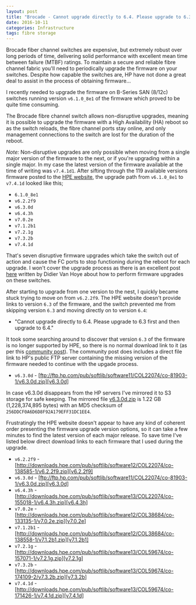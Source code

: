 ```yaml
---
layout: post
title: "Brocade - Cannot upgrade directly to 6.4. Please upgrade to 6.3 first and then upgrade to 6.4."
date: 2016-10-11
categories: Infrastructure
tags: fibre storage
---
```


Brocade fiber channel switches are expensive, but extremely robust over long periods of time, delivering solid performance with excellent mean time between failure (MTBF) ratings. To maintain a secure and reliable fibre channel fabric you'll need to periodically upgrade the firmware on your switches. Despite how capable the switches are, HP have not done a great deal to assist in the process of obtaining firmware...

I recently needed to upgrade the firmware on B-Series SAN (8/12c) switches running version `v6.1.0_8e1` of the firmware which proved to be quite time consuming.

<!--excerpt-->

The Brocade fibre channel switch allows non-disruptive upgrades, meaning it is possible to upgrade the firmware with a High Availability (HA) reboot so as the switch reloads, the fibre channel ports stay online, and only management connections to the switch are lost for the duration of the reboot.

*Note:* Non-disruptive upgrades are only possible when moving from a single major version of the firmware to the next, or if you're upgrading within a single major. In my case the latest version of the firmware available at the time of writing was `v7.4.1d1`. After sifting through the 119 available versions firmware posted to the [HPE website][hpe-firmware], the upgrade path from `v6.1.0_8e1` to `v7.4.1d` looked like this;

* `6.1.0_8e1`
* `v6.2.2f9`
* `v6.3.0d`
* `v6.4.3h`
* `v7.0.2e`
* `v7.1.2b1`
* `v7.2.1g`
* `v7.3.2b`
* `v7.4.1d`

That's seven disruptive firmware upgrades which take the switch out of action and cause the FC ports to stop functioning during the reboot for each upgrade. I won't cover the upgrade process as there is an excellent post [here][workinghardinit] written by Didier Van Hoye about how to perform firmware upgrades on these switches.

After starting to upgrade from one version to the nest, I quickly became stuck trying to move on from `v6.2.2f9`. The HPE website doesn't provide links to version `6.3` of the firmware, and the switch prevented me from skipping version `6.3` and moving directly on to version `6.4`:

* "Cannot upgrade directly to 6.4. Please upgrade to 6.3 first and then upgrade to 6.4."

It took some searching around to discover that version `6.3` of the firmware is no longer supported by HPE, so there is no normal download link to it (as per this [community post][hpe-community]). The community post does includes a direct file link to HP's public FTP server containing the missing version of the firmware needed to continue with the upgade process.

* `v6.3.0d` - [ftp://ftp.hp.com/pub/softlib/software11/COL22074/co-81903-1/v6.3.0d.zip][v6.3.0d]

In case v6.3.0d disappears from the HP servers I've mirrored it to S3 storage for safe keeping. The mirrored file [v6.3.0d.zip][s3-63-firmware] is 1.22 GB (1,228,374,895 bytes) with an MD5 checksum of `256DDCF0A6D6D8F92A179EFF31DC1EE4`.

Frustratingly the HPE website doesn't appear to have any kind of coherent order presenting the firmware upgrade version options, so it can take a few minutes to find the latest version of each major release. To save time I've listed below direct download links to each firmware that I used during the upgrade.

* `v6.2.2f9` - [http://downloads.hpe.com/pub/softlib/software12/COL22074/co-138585-1/v6.2.2f9.zip][v6.2.2f9]
* `v6.3.0d` - [ftp://ftp.hp.com/pub/softlib/software11/COL22074/co-81903-1/v6.3.0d.zip][v6.3.0d]
* `v6.4.3h` - [http://downloads.hpe.com/pub/softlib/software13/COL22074/co-155018-1/v6.4.3h.zip][v6.4.3h]
* `v7.0.2e` - [http://downloads.hpe.com/pub/softlib/software12/COL38684/co-133135-1/v7.0.2e.zip][v7.0.2e]
* `v7.1.2b1` - [http://downloads.hpe.com/pub/softlib/software12/COL38684/co-138558-1/v7.1.2b1.zip][v7.1.2b1]
* `v7.2.1g` - [http://downloads.hpe.com/pub/softlib/software13/COL59674/co-157071-1/v7.2.1g.zip][v7.2.1g]
* `v7.3.2b` - [http://downloads.hpe.com/pub/softlib/software13/COL59674/co-174109-2/v7.3.2b.zip][v7.3.2b]
* `v7.4.1d` - [http://downloads.hpe.com/pub/softlib/software13/COL59674/co-171426-1/v7.4.1d.zip][v7.4.1d]





[hpe-firmware]: http://h20566.www2.hpe.com/hpsc/swd/public/readIndex?sp4ts.oid=5332779&swLangOid=8&swEnvOid=54
[workinghardinit]: https://blog.workinghardinit.work/2015/12/15/upgrade-the-firmware-on-a-brocade-fibre-channel-switch/
[hpe-community]: https://community.hpe.com/t5/Storage-Area-Networks-SAN-Small/B-Series-8-8-AM866A-No-Firmware-6-3x-available/td-p/6755407
[s3-63-firmware]: https://s3-eu-west-1.amazonaws.com/pingfu/firmware/brocade/b-series/v6.3.0d.zip
[v6.2.2f9]: http://downloads.hpe.com/pub/softlib/software12/COL22074/co-138585-1/v6.2.2f9.zip
[v6.3.0d]: ftp://ftp.hp.com/pub/softlib/software11/COL22074/co-81903-1/v6.3.0d.zip
[v6.4.3h]: http://downloads.hpe.com/pub/softlib/software13/COL22074/co-155018-1/v6.4.3h.zip
[v7.0.2e]: http://downloads.hpe.com/pub/softlib/software12/COL38684/co-133135-1/v7.0.2e.zip
[v7.1.2b1]: http://downloads.hpe.com/pub/softlib/software12/COL38684/co-138558-1/v7.1.2b1.zip
[v7.2.1g]: http://downloads.hpe.com/pub/softlib/software13/COL59674/co-157071-1/v7.2.1g.zip
[v7.3.2b]: http://downloads.hpe.com/pub/softlib/software13/COL59674/co-174109-2/v7.3.2b.zip
[v7.4.1d]: http://downloads.hpe.com/pub/softlib/software13/COL59674/co-171426-1/v7.4.1d.zip



